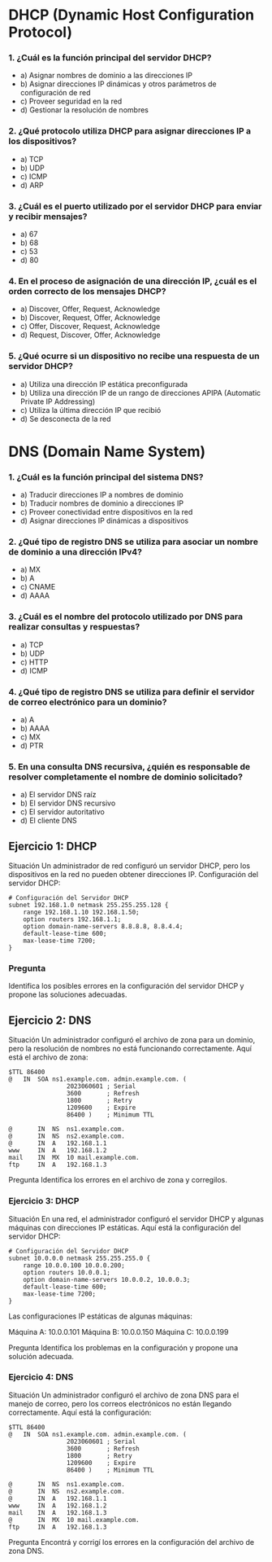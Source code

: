 # DHCP (Dynamic Host Configuration Protocol)

### 1. ¿Cuál es la función principal del servidor DHCP?
 - a) Asignar nombres de dominio a las direcciones IP 
 - b) Asignar direcciones IP dinámicas y otros parámetros de configuración de red
 - c) Proveer seguridad en la red
 - d) Gestionar la resolución de nombres
### 2. ¿Qué protocolo utiliza DHCP para asignar direcciones IP a los dispositivos?
 - a) TCP
 - b) UDP
 - c) ICMP
 - d) ARP
### 3. ¿Cuál es el puerto utilizado por el servidor DHCP para enviar y recibir mensajes?
 - a) 67
 - b) 68
 - c) 53
 - d) 80
### 4. En el proceso de asignación de una dirección IP, ¿cuál es el orden correcto de los mensajes DHCP?
 - a) Discover, Offer, Request, Acknowledge
 - b) Discover, Request, Offer, Acknowledge
 - c) Offer, Discover, Request, Acknowledge
 - d) Request, Discover, Offer, Acknowledge
### 5. ¿Qué ocurre si un dispositivo no recibe una respuesta de un servidor DHCP?
 - a) Utiliza una dirección IP estática preconfigurada
 - b) Utiliza una dirección IP de un rango de direcciones APIPA (Automatic Private IP Addressing)
 - c) Utiliza la última dirección IP que recibió
 - d) Se desconecta de la red

# DNS (Domain Name System)
### 1. ¿Cuál es la función principal del sistema DNS?
 - a) Traducir direcciones IP a nombres de dominio
 - b) Traducir nombres de dominio a direcciones IP
 - c) Proveer conectividad entre dispositivos en la red
 - d) Asignar direcciones IP dinámicas a dispositivos
### 2. ¿Qué tipo de registro DNS se utiliza para asociar un nombre de dominio a una dirección IPv4?
 - a) MX
 - b) A
 - c) CNAME
 - d) AAAA
### 3. ¿Cuál es el nombre del protocolo utilizado por DNS para realizar consultas y respuestas?
 - a) TCP
 - b) UDP
 - c) HTTP
 - d) ICMP
### 4. ¿Qué tipo de registro DNS se utiliza para definir el servidor de correo electrónico para un dominio?
 - a) A
 - b) AAAA
 - c) MX
- d) PTR
### 5. En una consulta DNS recursiva, ¿quién es responsable de resolver completamente el nombre de dominio solicitado?
 - a) El servidor DNS raíz
 - b) El servidor DNS recursivo
 - c) El servidor autoritativo
 - d) El cliente DNS


## Ejercicio 1: DHCP 
Situación
Un administrador de red configuró un servidor DHCP, pero los dispositivos en la red no pueden obtener direcciones IP. Configuración del servidor DHCP:
```plaintext
# Configuración del Servidor DHCP
subnet 192.168.1.0 netmask 255.255.255.128 {
    range 192.168.1.10 192.168.1.50;
    option routers 192.168.1.1;
    option domain-name-servers 8.8.8.8, 8.8.4.4;
    default-lease-time 600;
    max-lease-time 7200;
}
```
### Pregunta
Identifica los posibles errores en la configuración del servidor DHCP y propone las soluciones adecuadas.
## Ejercicio 2: DNS
Situación
Un administrador configuró el archivo de zona para un dominio, pero la resolución de nombres no está funcionando correctamente. Aquí está el archivo de zona:
```plaintext
$TTL 86400
@   IN  SOA ns1.example.com. admin.example.com. (
                2023060601 ; Serial
                3600       ; Refresh
                1800       ; Retry
                1209600    ; Expire
                86400 )    ; Minimum TTL

@       IN  NS  ns1.example.com.
@       IN  NS  ns2.example.com.
@       IN  A   192.168.1.1
www     IN  A   192.168.1.2
mail    IN  MX  10 mail.example.com.
ftp     IN  A   192.168.1.3
```
Pregunta
Identifica los errores en el archivo de zona y corregilos.
### Ejercicio 3: DHCP
Situación
En una red, el administrador configuró el servidor DHCP y algunas máquinas con direcciones IP estáticas. Aquí está la configuración del servidor DHCP:
```text
# Configuración del Servidor DHCP
subnet 10.0.0.0 netmask 255.255.255.0 {
    range 10.0.0.100 10.0.0.200;
    option routers 10.0.0.1;
    option domain-name-servers 10.0.0.2, 10.0.0.3;
    default-lease-time 600;
    max-lease-time 7200;
}
```
Las configuraciones IP estáticas de algunas máquinas:

Máquina A: 10.0.0.101
Máquina B: 10.0.0.150
Máquina C: 10.0.0.199

Pregunta
Identifica los problemas en la configuración y propone una solución adecuada.

### Ejercicio 4: DNS
Situación
Un administrador configuró el archivo de zona DNS para el manejo de correo, pero los correos electrónicos no están llegando correctamente. Aquí está la configuración:
```textplain
$TTL 86400
@   IN  SOA ns1.example.com. admin.example.com. (
                2023060601 ; Serial
                3600       ; Refresh
                1800       ; Retry
                1209600    ; Expire
                86400 )    ; Minimum TTL

@       IN  NS  ns1.example.com.
@       IN  NS  ns2.example.com.
@       IN  A   192.168.1.1
www     IN  A   192.168.1.2
mail    IN  A   192.168.1.3
@       IN  MX  10 mail.example.com.
ftp     IN  A   192.168.1.3
```
Pregunta
Encontrá y corrigí los errores en la configuración del archivo de zona DNS.


